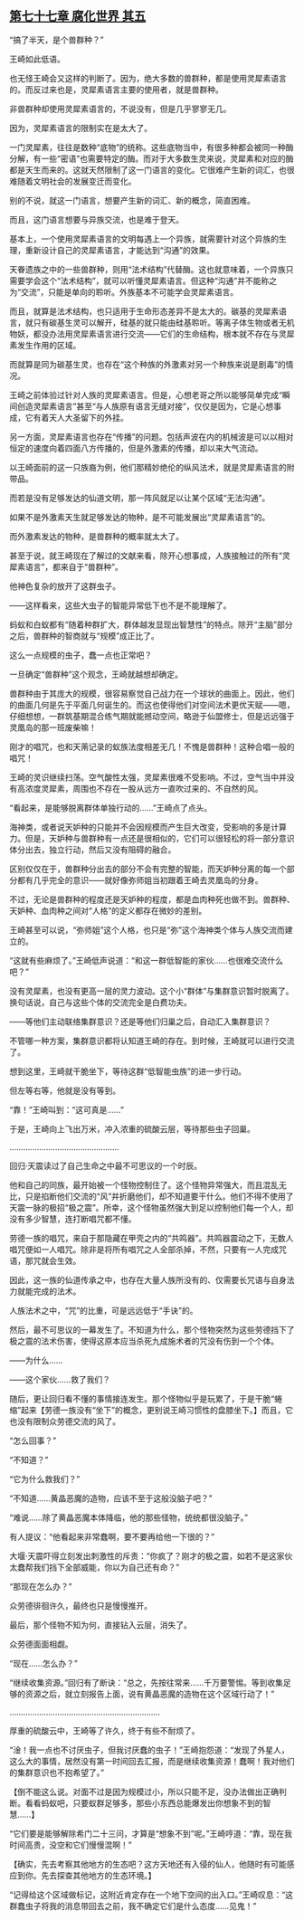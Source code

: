 ## [第七十七章 腐化世界 其五](https://www.xxbiquge.com/11_11207/9209548.html)


  “搞了半天，是个兽群种？”

  王崎如此低语。

  也无怪王崎会又这样的判断了。因为，绝大多数的兽群种，都是使用灵犀素语言的。而反过来也是，灵犀素语言主要的使用者，就是兽群种。

  非兽群种却使用灵犀素语言的，不说没有，但是几乎寥寥无几。

  因为，灵犀素语言的限制实在是太大了。

  一门灵犀素，往往是数种“底物”的统称。这些底物当中，有很多种都会被同一种酶分解，有一些“密语”也需要特定的酶。而对于大多数生灵来说，灵犀素和对应的酶都是天生而来的。这就天然限制了这一门语言的变化。它很难产生新的词汇，也很难随着文明社会的发展变迁而变化。

  别的不说，就这一门语言，想要产生新的词汇、新的概念，简直困难。

  而且，这门语言想要与异族交流，也是难于登天。

  基本上，一个使用灵犀素语言的文明每遇上一个异族，就需要针对这个异族的生理，重新设计自己的灵犀素语言，才能达到“沟通”的效果。

  天眷遗族之中的一些兽群种，则用“法术结构”代替酶。这也就意味着，一个异族只需要学会这个“法术结构”，就可以听懂灵犀素语言。但这种“沟通”并不能称之为“交流”，只能是单向的聆听。外族基本不可能学会灵犀素语言。

  而且，就算是法术结构，也只适用于生命形态差异不是太大的。碳基的灵犀素语言，就只有碳基生灵可以解开，硅基的就只能由硅基聆听。等离子体生物或者无机物妖，都没办法用灵犀素语言进行交流——它们的生命结构，根本就不存在与灵犀素发生作用的区域。

  而就算是同为碳基生灵，也存在“这个种族的外激素对另一个种族来说是剧毒”的情况。

  王崎之前体验过针对人族的灵犀素语言。但是，心想老哥之所以能够简单完成“瞬间创造灵犀素语言”甚至“与人族原有语言无缝对接”，仅仅是因为，它是心想事成，它有着天人大圣留下的外挂。

  另一方面，灵犀素语言也存在“传播”的问题。包括声波在内的机械波是可以以相对恒定的速度向着四面八方传播的，但是外激素的传播，却以来大气流动。

  以王崎面前的这一只族裔为例，他们那精妙绝伦的纵风法术，就是灵犀素语言的附带品。

  而若是没有足够发达的仙道文明，那一阵风就足以让某个区域“无法沟通”。

  如果不是外激素天生就足够发达的物种，是不可能发展出“灵犀素语言”的。

  而外激素发达的物种，是兽群种的概率就太大了。

  甚至于说，就王崎现在了解过的文献来看，除开心想事成，人族接触过的所有“灵犀素语言”，都来自于“兽群种”。

  他神色复杂的放开了这群虫子。

  ——这样看来，这些大虫子的智能异常低下也不是不能理解了。

  蚂蚁和白蚁都有“随着种群扩大，群体越发显现出智慧性”的特点。除开“主脑”部分之后，兽群种的智商就与“规模”成正比了。

  这么一点规模的虫子，蠢一点也正常吧？

  一旦确定“兽群种”这个观念，王崎就越想却确定。

  兽群种由于其庞大的规模，很容易察觉自己战力在一个球状的曲面上。因此，他们的曲面几何是先于平面几何诞生的。而这也使得他们对空间法术更优天赋——嗯，仔细想想，一群筑基期混合练气期就能撼动空间，略逊于仙盟修士，但是远远强于灵凰岛的那一班废柴嘛！

  刚才的唱咒，也和天萳记录的蚁族法度相差无几！不愧是兽群种！这种合唱一般的唱咒！

  王崎的灵识继续扫荡。空气酸性太强，灵犀素很难不受影响。不过，空气当中并没有高浓度灵犀素，周围也不存在一股从远方一直吹过来的、不自然的风。

  “看起来，是能够脱离群体单独行动的……”王崎点了点头。

  海神类，或者说天妒种的只能并不会因规模而产生巨大改变，受影响的多是计算力。但是，天妒种与兽群种有一点还是很相似的，它们可以很轻松的将一部分意识体分出去，独立行动，然后又没有阻碍的融合。

  区别仅仅在于，兽群种分出去的部分不会有完整的智能，而天妒种分离的每一个部分都有几乎完全的意识——就好像弥师姐当初跟着王崎去灵凰岛的分身。

  不过，无论是兽群种的程度还是天妒种的程度，都是血肉种死也做不到。兽群种、天妒种、血肉种之间对“人格”的定义都存在微妙的差别。

  王崎甚至可以说，“弥师姐”这个人格，也只是“弥”这个海神类个体与人族交流而建立的。

  “这就有些麻烦了。”王崎低声说道：“和这一群低智能的家伙……也很难交流什么吧？”

  没有灵犀素，也没有更高一层的灵力波动。这个小“群体”与集群意识暂时脱离了。换句话说，自己与这些个体的交流完全是白费功夫。

  ——等他们主动联络集群意识？还是等他们归巢之后，自动汇入集群意识？

  不管哪一种方案，集群意识都将认知道王崎的存在。到时候，王崎就可以进行交流了。

  想到这里，王崎就干脆坐下，等待这群“低智能虫族”的进一步行动。

  但左等右等，他就是没有等到。

  “靠！”王崎叫到：“这可真是……”

  于是，王崎向上飞出万米，冲入浓重的硫酸云层，等待那些虫子回巢。

  …………………………………………

  回归·天震读过了自己生命之中最不可思议的一个时辰。

  他和自己的同族，最开始被一个怪物控制住了。这个怪物异常强大，而且混乱无比，只是掐断他们交流的“风”并折磨他们，却不知道要干什么。他们不得不使用了天震一脉的极招“极之震”。所幸，这个怪物虽然强大到足以控制他们每一个人，却没有多少智慧，连打断唱咒都不懂。

  劳德一族的唱咒，来自于那隐藏在甲壳之内的“共鸣器”。共鸣器震动之下，无数人唱咒便如一人唱咒。除非是将所有唱咒之人全部杀掉，不然，只要有一人完成咒语，那咒就会生效。

  因此，这一族的仙道传承之中，也存在大量人族所没有的、仅需要长咒语与自身法力就能完成的法术。

  人族法术之中，“咒”的比重，可是远远低于“手诀”的。

  然后，最不可思议的一幕发生了。不知道为什么，那个怪物突然为这些劳德挡下了极之震的法术伤害，使得这原本应当杀死九成施术者的咒没有伤到一个个体。

  ——为什么……

  ——这个家伙……救了我们？

  随后，更让回归看不懂的事情接连发生。那个怪物似乎是玩累了，于是干脆“蜷缩”起来【劳德一族没有“坐下”的概念，更别说王崎习惯性的盘膝坐下。】而且，它也没有限制众劳德交流的风了。

  “怎么回事？”

  “不知道？”

  “它为什么救我们？”

  “不知道……黄晶恶魔的造物，应该不至于这般没脑子吧？”

  “难说……除了黄晶恶魔本体降临，他的那些怪物，统统都很没脑子。”

  有人提议：“他看起来非常蠢啊，要不要再给他一下很的？”

  大堰·天震吓得立刻发出刺激性的斥责：“你疯了？刚才的极之震，如若不是这家伙太蠢帮我们挡下全部威能，你以为自己还有命？”

  “那现在怎么办？”

  众劳德徘徊许久，最终也只是慢慢推开。

  最后，那个怪物不知为何，直接钻入云层，消失了。

  众劳德面面相觑。

  “现在……怎么办？”

  “继续收集资源。”回归有了断诀：“总之，先按往常来……千万要警惕。等到收集足够的资源之后，就立刻报告上面，说有黄晶恶魔的造物在这个区域行动了！”

  …………………………………………………………

  厚重的硫酸云中，王崎等了许久，终于有些不耐烦了。

  “淦！我一点也不讨厌虫子，但我讨厌蠢的虫子！”王崎抱怨道：“发现了外星人，这么大的事情，居然没有第一时间回去汇报，而是继续收集资源！蠢啊！我对他们的集群意识也不抱希望了。”

  【倒不能这么说。对面不过是因为规模过小，所以只能不足，没办法做出正确判断。看看蚂蚁吧，只要蚁群足够多，那些小东西总能爆发出你想象不到的智慧……】

  “它们要是能够解除希门二十三问，才算是“想象不到”呢。”王崎哼道：“靠，现在我时间高贵，没空和它们慢慢混啊！”

  【确实，先去考察其他地方的生态吧？这方天地还有入侵的仙人，他随时有可能感应到你。先去探查其他地方的生态环境。】

  “记得给这个区域做标记，这附近肯定存在一个地下空间的出入口。”王崎叹息：“这群蠢虫子将我的消息带回去之前，我不确定它们是什么态度……见鬼！”
